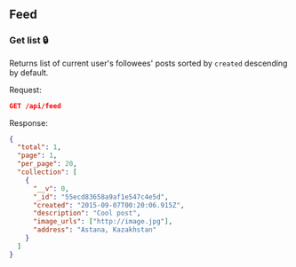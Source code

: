## Feed

### Get list :lock:

Returns list of current user's followees' posts sorted by `created` descending by default.

Request:
```json
GET /api/feed
```

Response:
```json
{
  "total": 1,
  "page": 1,
  "per_page": 20,
  "collection": [
    {
      "__v": 0,
      "_id": "55ecd83658a9af1e547c4e5d",
      "created": "2015-09-07T00:20:06.915Z",
      "description": "Cool post",
      "image_urls": ["http://image.jpg"],
      "address": "Astana, Kazakhstan"
    }
  ]
}
```
